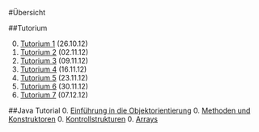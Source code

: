 #Übersicht

##Tutorium

0. [Tutorium 1](programmieren-2012/tut/tut1.md) (26.10.12)
0. [Tutorium 2](programmieren-2012/tut/tut2.md) (02.11.12)
0. [Tutorium 3](programmieren-2012/tut/tut3.md) (09.11.12)
0. [Tutorium 4](programmieren-2012/tut/tut4.md) (16.11.12)
0. [Tutorium 5](programmieren-2012/tut/tut5.md) (23.11.12)
0. [Tutorium 6](programmieren-2012/tut/tut6.md) (30.11.12)
0. [Tutorium 7](programmieren-2012/tut/tut7.md) (07.12.12)

##Java Tutorial
0. [Einführung in die Objektorientierung](programmieren-2012/java-tutorial/einfuehrung-oo.md)
0. [Methoden und Konstruktoren](programmieren-2012/java-tutorial/methoden-konstruktoren.md)
0. [Kontrollstrukturen](programmieren-2012/java-tutorial/kontrollstrukturen.md)
0. [Arrays](programmieren-2012/java-tutorial/arrays.md)
